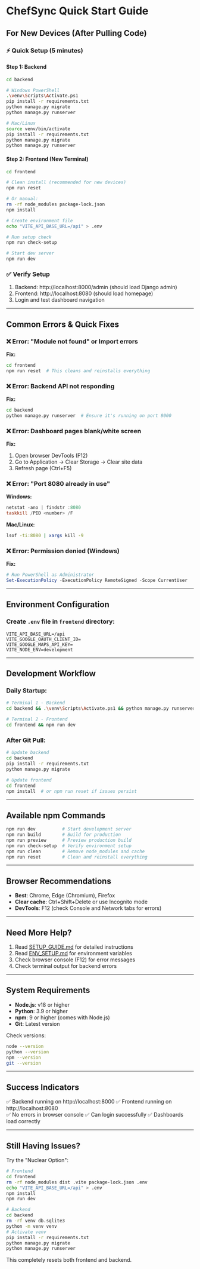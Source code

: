 # ChefSync Quick Start Guide

## For New Devices (After Pulling Code)

### ⚡ Quick Setup (5 minutes)

#### Step 1: Backend

```bash
cd backend

# Windows PowerShell
.\venv\Scripts\Activate.ps1
pip install -r requirements.txt
python manage.py migrate
python manage.py runserver

# Mac/Linux
source venv/bin/activate
pip install -r requirements.txt
python manage.py migrate
python manage.py runserver
```

#### Step 2: Frontend (New Terminal)

```bash
cd frontend

# Clean install (recommended for new devices)
npm run reset

# Or manual:
rm -rf node_modules package-lock.json
npm install

# Create environment file
echo "VITE_API_BASE_URL=/api" > .env

# Run setup check
npm run check-setup

# Start dev server
npm run dev
```

### ✅ Verify Setup

1. Backend: http://localhost:8000/admin (should load Django admin)
2. Frontend: http://localhost:8080 (should load homepage)
3. Login and test dashboard navigation

---

## Common Errors & Quick Fixes

### ❌ Error: "Module not found" or Import errors

**Fix:**
```bash
cd frontend
npm run reset  # This cleans and reinstalls everything
```

### ❌ Error: Backend API not responding

**Fix:**
```bash
cd backend
python manage.py runserver  # Ensure it's running on port 8000
```

### ❌ Error: Dashboard pages blank/white screen

**Fix:**
1. Open browser DevTools (F12)
2. Go to Application → Clear Storage → Clear site data
3. Refresh page (Ctrl+F5)

### ❌ Error: "Port 8080 already in use"

**Windows:**
```powershell
netstat -ano | findstr :8080
taskkill /PID <number> /F
```

**Mac/Linux:**
```bash
lsof -ti:8080 | xargs kill -9
```

### ❌ Error: Permission denied (Windows)

**Fix:**
```powershell
# Run PowerShell as Administrator
Set-ExecutionPolicy -ExecutionPolicy RemoteSigned -Scope CurrentUser
```

---

## Environment Configuration

### Create `.env` file in `frontend` directory:

```env
VITE_API_BASE_URL=/api
VITE_GOOGLE_OAUTH_CLIENT_ID=
VITE_GOOGLE_MAPS_API_KEY=
VITE_NODE_ENV=development
```

---

## Development Workflow

### Daily Startup:

```bash
# Terminal 1 - Backend
cd backend && .\venv\Scripts\Activate.ps1 && python manage.py runserver

# Terminal 2 - Frontend  
cd frontend && npm run dev
```

### After Git Pull:

```bash
# Update backend
cd backend
pip install -r requirements.txt
python manage.py migrate

# Update frontend
cd frontend
npm install  # or npm run reset if issues persist
```

---

## Available npm Commands

```bash
npm run dev          # Start development server
npm run build        # Build for production
npm run preview      # Preview production build
npm run check-setup  # Verify environment setup
npm run clean        # Remove node_modules and cache
npm run reset        # Clean and reinstall everything
```

---

## Browser Recommendations

- **Best**: Chrome, Edge (Chromium), Firefox
- **Clear cache**: Ctrl+Shift+Delete or use Incognito mode
- **DevTools**: F12 (check Console and Network tabs for errors)

---

## Need More Help?

1. Read [SETUP_GUIDE.md](./SETUP_GUIDE.md) for detailed instructions
2. Read [ENV_SETUP.md](./frontend/ENV_SETUP.md) for environment variables
3. Check browser console (F12) for error messages
4. Check terminal output for backend errors

---

## System Requirements

- **Node.js**: v18 or higher
- **Python**: 3.9 or higher  
- **npm**: 9 or higher (comes with Node.js)
- **Git**: Latest version

Check versions:
```bash
node --version
python --version
npm --version
git --version
```

---

## Success Indicators

✅ Backend running on http://localhost:8000
✅ Frontend running on http://localhost:8080  
✅ No errors in browser console
✅ Can login successfully
✅ Dashboards load correctly

---

## Still Having Issues?

Try the "Nuclear Option":

```bash
# Frontend
cd frontend
rm -rf node_modules dist .vite package-lock.json .env
echo "VITE_API_BASE_URL=/api" > .env
npm install
npm run dev

# Backend
cd backend
rm -rf venv db.sqlite3
python -m venv venv
# Activate venv
pip install -r requirements.txt
python manage.py migrate
python manage.py runserver
```

This completely resets both frontend and backend.

